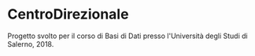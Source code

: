# CentroDirezionale
Progetto svolto per il corso di Basi di Dati presso l'Università degli Studi di Salerno, 2018.
